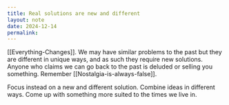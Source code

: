 ```yaml
---
title: Real solutions are new and different
layout: note
date: 2024-12-14
permalink:
---
```


[[Everything-Changes]]. We may have similar problems to the past but they are different in unique ways, and as such they require new solutions. Anyone who claims we can go back to the past is deluded or selling you something. Remember [[Nostalgia-is-always-false]]. 

Focus instead on a new and different solution. Combine ideas in different ways. Come up with something more suited to the times we live in.

